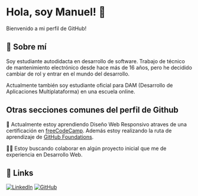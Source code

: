 # Hola, soy Manuel! 👋

Bienvenido a mi perfil de GitHub!

## 🚀 Sobre mí
Soy estudiante autodidacta en desarrollo de software. Trabajo de técnico de mantenimiento electrónico desde hace más de 16 años, pero he decidido cambiar de rol y entrar en el mundo del desarrollo.

Actualmente también soy estudiante oficial para DAM (Desarrollo de Aplicaciones Multiplataforma) en una escuela online.

## Otras secciones comunes del perfil de Github
🧠 Actualmente estoy aprendiendo Diseño Web Responsivo atraves de una certificación en [freeCodeCamp](https://www.freecodecamp.org/). Además estoy realizando la ruta de aprendizaje de [GitHub Foundations](https://learn.microsoft.com/es-es/collections/o1njfe825p602p).

👯‍♀️ Estoy buscando colaborar en algún proyecto inicial que me de experiencia en Desarrollo Web.

## 🔗 Links
[![LinkedIn](https://img.shields.io/badge/linkedin-%230077B5.svg?style=for-the-badge&logo=linkedin&logoColor=white)](https://www.linkedin.com/) [![GitHub](https://img.shields.io/badge/github-%23121011.svg?style=for-the-badge&logo=github&logoColor=white)](https://github.com/macfer79)
<!--
**macfer79/macfer79** is a ✨ _special_ ✨ repository because its `README.md` (this file) appears on your GitHub profile.

Here are some ideas to get you started:

- 🔭 I’m currently working on ...
- 🌱 I’m currently learning ...
- 👯 I’m looking to collaborate on ...
- 🤔 I’m looking for help with ...
- 💬 Ask me about ...
- 📫 How to reach me: ...
- 😄 Pronouns: ...
- ⚡ Fun fact: ...
-->
